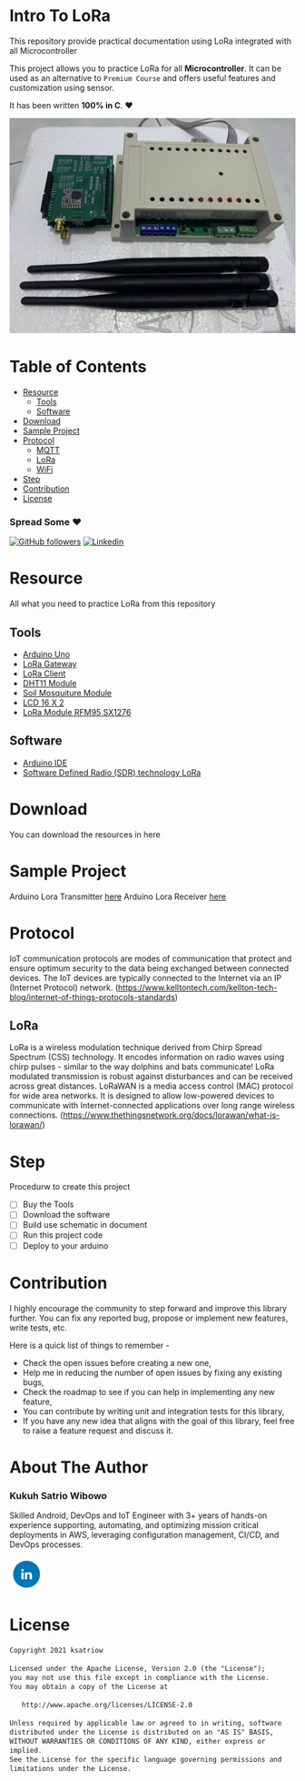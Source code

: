 # Intro To LoRa
This repository provide practical documentation using LoRa integrated with all Microcontroller

This project allows you to practice LoRa for all **Microcontroller**. It can be used as an alternative to `Premium Course` and offers useful features and customization using sensor.

It has been written **100% in C**. ❤️

![](/assets/Lora_Gateway_Client.jpg)

# Table of Contents
* [Resource](#resource)
    * [Tools](#tools)
    * [Software](#software)
* [Download](#download)
* [Sample Project](#sample-project)
* [Protocol](#protocol)
    * [MQTT](#mqtt)
    * [LoRa](#lora)
    * [WiFi](#wifi)
* [Step](#step)
* [Contribution](#contribution)
* [License](#license)

### Spread Some :heart:
[![GitHub followers](https://img.shields.io/badge/GitHub-100000?style=for-the-badge&logo=github&logoColor=white)](https://github.com/ksatriow)  [![Linkedin](https://img.shields.io/badge/LinkedIn-0077B5?style=for-the-badge&logo=linkedin&logoColor=white)](https://www.linkedin.com/in/kukuh-satrio-wibowo/) 

# Resource

All what you need to practice LoRa from this repository

## Tools
* [Arduino Uno](arduino.cc/en/Guide/ArduinoUno)
* [LoRa Gateway](https://www.tokopedia.com/sendalputih/lora-gateway-915mhz)
* [LoRa Client](https://www.tokopedia.com/sendalputih/lora-shield-arduino-uno-915mhz-923mhz)
* [DHT11 Module](https://learn.adafruit.com/dht)
* [Soil Mosquiture Module](https://randomnerdtutorials.com/guide-for-soil-moisture-sensor-yl-69-or-hl-69-with-the-arduino/)
* [LCD 16 X 2](https://create.arduino.cc/projecthub/Arnov_Sharma_makes/lcd-i2c-tutorial-664e5a)
* [LoRa Module RFM95 SX1276](https://www.arduino.cc/reference/en/libraries/servo/)

## Software
* [Arduino IDE](https://www.arduino.cc/en/software)
* [Software Defined Radio (SDR) technology LoRa](https://www.rtl-sdr.com/tag/lora/)

# Download

You can download the resources in here
 
# Sample Project

Arduino Lora Transmitter [here](https://drive.google.com/file/d/14nGLDPBtBH9bzCY50tgWne7ii7jWY54g/view?usp=sharing) 
Arduino Lora Receiver [here](https://drive.google.com/file/d/1L10Ot7ucp7gUEU2B04-ae-aq7IlSyK-y/view?usp=sharing)

# Protocol
IoT communication protocols are modes of communication that protect and ensure optimum security to the data being exchanged between connected devices. The IoT devices are typically connected to the Internet via an IP (Internet Protocol) network. (https://www.kelltontech.com/kellton-tech-blog/internet-of-things-protocols-standards)

## LoRa
LoRa is a wireless modulation technique derived from Chirp Spread Spectrum (CSS) technology. It encodes information on radio waves using chirp pulses - similar to the way dolphins and bats communicate! LoRa modulated transmission is robust against disturbances and can be received across great distances. LoRaWAN is a media access control (MAC) protocol for wide area networks. It is designed to allow low-powered devices to communicate with Internet-connected applications over long range wireless connections. (https://www.thethingsnetwork.org/docs/lorawan/what-is-lorawan/)

# Step
Procedurw to create this project 

- [ ] Buy the Tools
- [ ] Download the software
- [ ] Build use schematic in document
- [ ] Run this project code
- [ ] Deploy to your arduino

# Contribution

I highly encourage the community to step forward and improve this library further. You can fix any reported bug, propose or implement new features, write tests, etc.

Here is a quick list of things to remember -
* Check the open issues before creating a new one,
* Help me in reducing the number of open issues by fixing any existing bugs,
* Check the roadmap to see if you can help in implementing any new feature,
* You can contribute by writing unit and integration tests for this library,
* If you have any new idea that aligns with the goal of this library, feel free to raise a feature request and discuss it.

# About The Author

### Kukuh Satrio Wibowo

Skilled Android, DevOps and IoT Engineer with 3+ years of hands-on experience supporting, automating, and optimizing mission critical deployments in AWS, leveraging configuration management, CI/CD, and DevOps processes. 

<a href="https://www.linkedin.com/in/kukuh-satrio-wibowo/"><img src="https://github.com/aritraroy/social-icons/blob/master/linkedin-icon.png?raw=true" width="60"></a>


# License

```
Copyright 2021 ksatriow

Licensed under the Apache License, Version 2.0 (the "License");
you may not use this file except in compliance with the License.
You may obtain a copy of the License at

   http://www.apache.org/licenses/LICENSE-2.0

Unless required by applicable law or agreed to in writing, software
distributed under the License is distributed on an "AS IS" BASIS,
WITHOUT WARRANTIES OR CONDITIONS OF ANY KIND, either express or implied.
See the License for the specific language governing permissions and
limitations under the License.